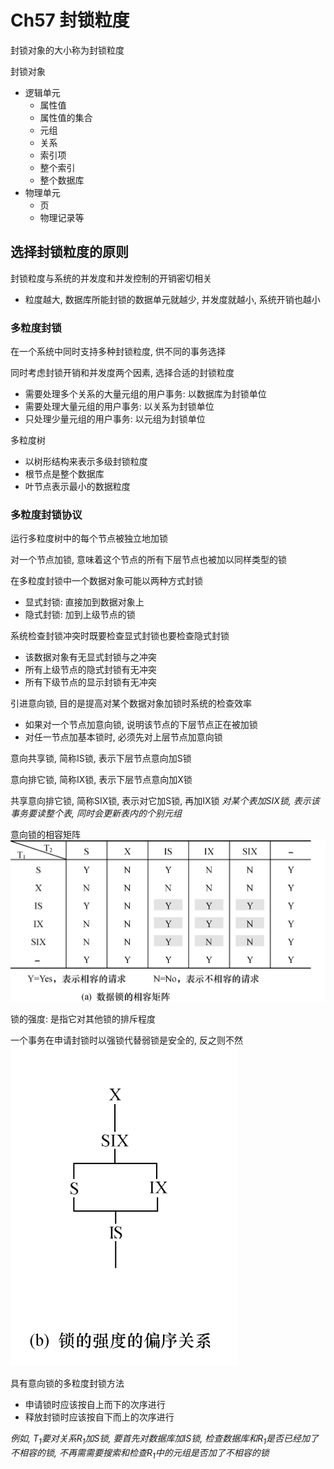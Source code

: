 # Ch57 封锁粒度
封锁对象的大小称为封锁粒度

封锁对象
- 逻辑单元
  - 属性值
  - 属性值的集合
  - 元组
  - 关系
  - 索引项
  - 整个索引
  - 整个数据库
- 物理单元
  - 页
  - 物理记录等

## 选择封锁粒度的原则
封锁粒度与系统的并发度和并发控制的开销密切相关
- 粒度越大, 数据库所能封锁的数据单元就越少, 并发度就越小, 系统开销也越小

### 多粒度封锁
在一个系统中同时支持多种封锁粒度, 供不同的事务选择

同时考虑封锁开销和并发度两个因素, 选择合适的封锁粒度
- 需要处理多个关系的大量元组的用户事务: 以数据库为封锁单位
- 需要处理大量元组的用户事务: 以关系为封锁单位
- 只处理少量元组的用户事务: 以元组为封锁单位

多粒度树
- 以树形结构来表示多级封锁粒度
- 根节点是整个数据库
- 叶节点表示最小的数据粒度

### 多粒度封锁协议
运行多粒度树中的每个节点被独立地加锁

对一个节点加锁, 意味着这个节点的所有下层节点也被加以同样类型的锁

在多粒度封锁中一个数据对象可能以两种方式封锁
- 显式封锁: 直接加到数据对象上
- 隐式封锁: 加到上级节点的锁

系统检查封锁冲突时既要检查显式封锁也要检查隐式封锁
- 该数据对象有无显式封锁与之冲突
- 所有上级节点的隐式封锁有无冲突
- 所有下级节点的显示封锁有无冲突

引进意向锁, 目的是提高对某个数据对象加锁时系统的检查效率
- 如果对一个节点加意向锁, 说明该节点的下层节点正在被加锁
- 对任一节点加基本锁时, 必须先对上层节点加意向锁

意向共享锁, 简称IS锁, 表示下层节点意向加S锁

意向排它锁, 简称IX锁, 表示下层节点意向加X锁

共享意向排它锁, 简称SIX锁, 表示对它加S锁, 再加IX锁
*对某个表加SIX锁, 表示该事务要读整个表, 同时会更新表内的个别元组*

意向锁的相容矩阵
![alt text](/assets/Ch57image1.png)

锁的强度: 是指它对其他锁的排斥程度

一个事务在申请封锁时以强锁代替弱锁是安全的, 反之则不然
![alt text](/assets/ch57image0.png)


具有意向锁的多粒度封锁方法
- 申请锁时应该按自上而下的次序进行
- 释放封锁时应该按自下而上的次序进行

*例如, $T_1$要对关系$R_1$加S锁, 要首先对数据库加IS锁, 检查数据库和$R_1$是否已经加了不相容的锁, 不再需需要搜索和检查$R_1$中的元组是否加了不相容的锁*
